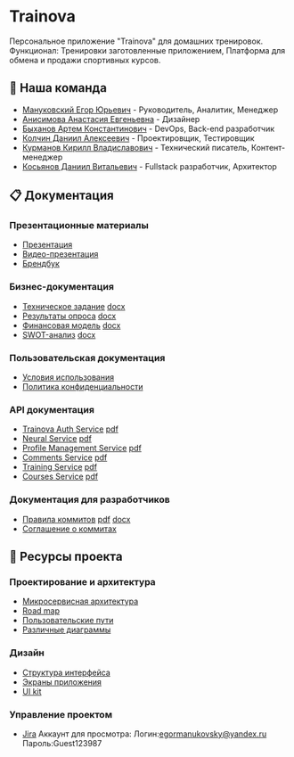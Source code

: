 # Trainova

Персональное приложение "Trainova" для домашних тренировок. Функционал: Тренировки заготовленные приложением, Платформа для обмена и продажи спортивных курсов.

## 👥 Наша команда

- [Мануковский Егор Юрьевич](https://github.com/Kauto9) - Руководитель, Аналитик, Менеджер
- [Анисимова Анастасия Евгеньевна](https://github.com/AnastasiaAnisimovaa) - Дизайнер
- [Быханов Артем Константинович](https://github.com/artembykhanov) - DevOps, Back-end разработчик
- [Колчин Даниил Алексеевич](https://github.com/bipolyarkasss) - Проектировщик, Тестировщик
- [Курманов Кирилл Владиславович](https://github.com/twoheade) - Технический писатель, Контент-менеджер
- [Косьянов Даниил Витальевич](https://github.com/dnlksnvv) - Fullstack разработчик, Архитектор

## 📋 Документация

### Презентационные материалы
- [Презентация](/docs/user/Презентация.pdf)
- [Видео-презентация](https://rutube.ru/video/private/cc8313c6f5b8fd51e4a147fbbf77e955/?p=6YHkhxMIlKlXTFrRJjWFIg)
- [Брендбук](/docs/user/Брендбук.pdf)

### Бизнес-документация
- [Техническое задание](/docs/user/Техническое%20задание%20Trainova.pdf) [docx](/docs/user/Техническое%20задание%20Trainova.docx)
- [Результаты опроса](/docs/user/Результаты%20опроса.pdf) [docx](/docs/user/Результаты%20опроса.docx)
- [Финансовая модель](/docs/user/Финансовая%20модель.pdf) [docx](/docs/user/Финансовая%20модель.docx)
- [SWOT-анализ](/docs/user/SWOT.pdf) [docx](/docs/user/SWOT.docx)

### Пользовательская документация
- [Условия использования](/docs/user/terms.md)
- [Политика конфиденциальности](/docs/user/privacy.md)

### API документация
- [Trainova Auth Service](https://app.swaggerhub.com/apis-docs/trainova/trainova-auth_service/1.0.0) [pdf](/docs/api/auth/auth.pdf)
- [Neural Service](https://app.swaggerhub.com/apis-docs/trainova/trainova-neural_service/1.0.0) [pdf](/docs/api/neural/neural.pdf)
- [Profile Management Service](https://app.swaggerhub.com/apis-docs/trainova/profile-management_service/1.0.0) [pdf](/docs/api/profile/profile.pdf)
- [Comments Service](https://app.swaggerhub.com/apis-docs/trainova/trainova-comments_service/1.0.0) [pdf](/docs/api/comments/comments.pdf)
- [Training Service](https://app.swaggerhub.com/apis-docs/trainova/trainova-training_service/1.0.0) [pdf](/docs/api/training/training.pdf)
- [Courses Service](https://app.swaggerhub.com/apis-docs/trainova/trainova-courses_service/1.0.0#/) [pdf](/docs/api/courses/courses.pdf)

### Документация для разработчиков
- [Правила коммитов](https://docs.google.com/document/d/1Mwv-NgqWGU2qA6rxbst9bC5TX6orNBtU6OhgXCJV5bw/edit?usp=sharing) [pdf](/docs/user/Правила%20коммитов.pdf) [docx](/docs/user/Правила%20коммитов.docx)
- [Соглашение о коммитах](https://www.conventionalcommits.org/ru/v1.0.0/)

## 🔗 Ресурсы проекта

### Проектирование и архитектура
- [Микросервисная архитектура](https://miro.com/app/board/uXjVIcx8C5w=/)
- [Road map](https://miro.com/app/board/uXjVIKCN07g=/?share_link_id=807733874937)
- [Пользовательские пути](https://miro.com/app/board/uXjVIKCCElc=/?share_link_id=400310291375)
- [Различные диаграммы](https://miro.com/app/board/uXjVIKfHkrs=/?share_link_id=649773394546)

### Дизайн
- [Структура интерфейса](https://miro.com/app/board/uXjVIKBjnWA=/?share_link_id=276901558121)
- [Экраны приложения](https://www.figma.com/design/h5vqpLLGTlgMzoDlpKeGlc/Trainova?node-id=0-1)
- [UI kit](https://www.figma.com/design/h5vqpLLGTlgMzoDlpKeGlc/Trainova?node-id=2691-1792)

### Управление проектом
- [Jira](https://manukovskiy.atlassian.net/jira/software/projects/KAN/boards/1?atlOrigin=eyJpIjoiZjQ5MDRkM2M2ZDkyNDYzNTg4YWE1NmIzZjQ0Y2FhOWEiLCJwIjoiaiJ9)
Аккаунт для просмотра:
Логин:egormanukovsky@yandex.ru
Пароль:Guest123987
